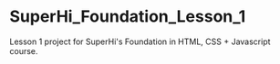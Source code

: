 # SuperHi_Foundation_Lesson_1
Lesson 1 project for SuperHi's Foundation in HTML, CSS + Javascript course.
